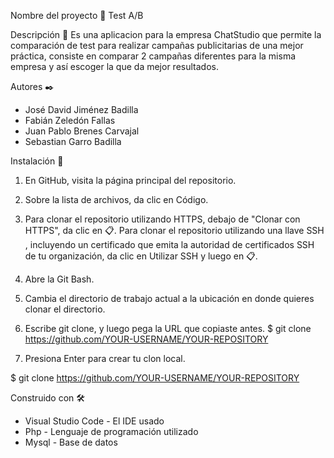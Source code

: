 Nombre del proyecto 🚀
Test A/B

Descripción 📖
Es una aplicacion para la empresa ChatStudio que permite la comparación de test para realizar campañas publicitarias de una mejor práctica, consiste en comparar 2 campañas diferentes para la misma empresa y así escoger la que da mejor resultados. 

Autores ✒️ 
- José David Jiménez Badilla
- Fabián Zeledón Fallas
- Juan Pablo Brenes Carvajal
- Sebastian Garro Badilla


Instalación 🔧
1. En GitHub, visita la página principal del repositorio.

2. Sobre la lista de archivos, da clic en Código.
 
3. Para clonar el repositorio utilizando HTTPS, debajo de "Clonar con HTTPS", da clic en 📋. Para clonar el repositorio utilizando una llave SSH , incluyendo un certificado que emita la autoridad de certificados SSH de tu organización, da clic en Utilizar SSH y luego en 📋.

4. Abre la Git Bash.

5. Cambia el directorio de trabajo actual a la ubicación en donde quieres clonar el directorio.

6. Escribe git clone, y luego pega la URL que copiaste antes.
$ git clone https://github.com/YOUR-USERNAME/YOUR-REPOSITORY

7. Presiona Enter para crear tu clon local.

$ git clone https://github.com/YOUR-USERNAME/YOUR-REPOSITORY

Construido con 🛠️
- Visual Studio Code - El IDE usado
- Php - Lenguaje de programación utilizado
- Mysql - Base de datos
